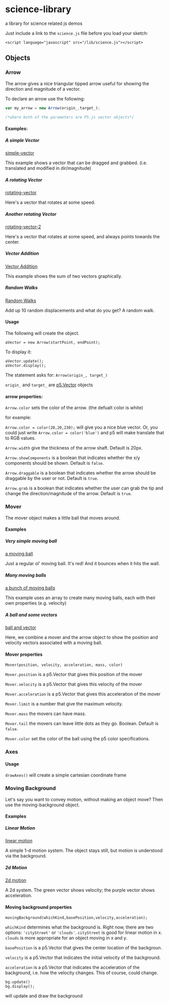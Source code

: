 # science-library

a library for science related js demos

Just include a link to the `science.js` file before you load your sketch:

  ```
  <script language="javascript" src="/lib/science.js"></script>
  ```


## Objects

### Arrow

The arrow gives a nice triangular tipped arrow useful for showing the direction and magnitude of a vector.

To declare an arrow use the following:
```javascript
var my_arrow = new Arrow(origin_,target_);

/*where both of the parameters are P5.js vector objects*/
```
#### Examples:

##### A simple Vector
[simple-vector](http://ccny-physics-sims.github.io/science-library/examples/simple-vector/)

This example shows a vector that can be dragged and grabbed. (i.e. translated and modified in dir/magnitude)

##### A rotating Vector
[rotating-vector](http://ccny-physics-sims.github.io/science-library/examples/rotating-vector/)

Here's a vector that rotates at some speed.

##### Another rotating Vector
[rotating-vector-2](http://ccny-physics-sims.github.io/science-library/examples/rotating-vector-2/)

Here's a vector that rotates at some speed, and always points towards the center.

##### Vector Addition
[Vector Addition ](http://ccny-physics-sims.github.io/science-library/examples/vector-addition/)

This example shows the sum of two vectors graphically.

##### Random Walks
[Random Walks](http://ccny-physics-sims.github.io/science-library/examples/random-walk/)

Add up 10 random displacements and what do you get? A random walk.

#### Usage

The following will create the object.
```
aVector = new Arrow(startPoint, endPoint);
```
To display it:
```
aVector.update();
aVector.display();
```


The statement asks for: `Arrow(origin_, target_)`

`origin_` and `target_` are [p5.Vector](http://p5js.org/reference/#/p5.Vector) objects

#### arrow properties:

`Arrow.color` sets the color of the arrow. (the defualt color is white)

for example:

`Arrow.color = color(20,20,230);` will give you a nice blue vector. Or, you could just write `Arrow.color = color('blue')` and p5 will make translate that to RGB values.

`Arrow.width` give the thickness of the arrow shaft. Default is 20px.

`Arrow.showComponents` is a boolean that indicates whether the x/y components should be shown. Default is `false`.

`Arrow.draggable` is a boolean that indicates whether the arrow should be draggable by the user or not. Default is `true`.

`Arrow.grab` is a boolean that indicates whether the user can grab the tip and change the direction/magnitude of the arrow. Default is `true`.

### Mover

The mover object makes a little ball that moves around.

#### Examples

##### Very simple moving ball

[a moving ball](http://ccny-physics-sims.github.io/science-library/examples/moving-ball/)

Just a regular ol' moving ball. It's red! And it bounces when it hits the wall.

##### Many moving balls

[a bunch of moving balls](http://ccny-physics-sims.github.io/science-library/examples/moving-balls/)

This example uses an array to create many moving balls, each with their own properties (e.g. velocity)

##### A ball and some vectors

[ball and vector](http://ccny-physics-sims.github.io/science-library/examples/moving-ball-vector/)

Here, we combine a mover and the arrow object to show the position and velocity vectors associated with a moving ball.

#### Mover properties

`Mover(position, velocity, acceleration, mass, color)`

`Mover.position` is a p5.Vector that gives this position of the mover

`Mover.velocity` is a p5.Vector that gives this velocity of the mover

`Mover.acceleration` is a p5.Vector that gives this acceleration of the mover

`Mover.limit` is a number that give the maximum velocity.

`Mover.mass` the movers can have mass.

`Mover.tail` the movers can leave little dots as they go. Boolean. Default is `false`.

`Mover.color` set the color of the ball using the p5 color specifications.

### Axes

#### Usage

`drawAxes()` will create a simple cartesian coordinate frame

### Moving Background

Let's say you want to convey motion, without making an object move? Then use the moving-background object.

#### Examples

##### Linear Motion
[linear motion](http://ccny-physics-sims.github.io/science-library/examples/moving-background-cityStreet/)

A simple 1-d motion system. The object stays still, but motion is understood via the background.

##### 2d Motion
[2d motion](http://ccny-physics-sims.github.io/science-library/examples/moving-background-clouds/)

A 2d system. The green vector shows velocity; the purple vector shows acceleration.

#### Moving background properties

`movingBackground(whichKind,basePosition,velocity,acceleration);`

`whichKind` determines what the background is. Right now, there are two options: `'cityStreet'` or `'clouds'`. `cityStreet` is good for linear motion in x. `clouds` is more appropriate for an object moving in x and y.

`basePosition` is a p5.Vector that gives the center location of the backgroun.

`velocity` is a p5.Vector that indicates the initial velocity of the background.

`acceleration` is a p5.Vector that indicates the acceleration of the background, i.e. how the velocity changes. This of course, could change.

```
bg.update()
bg.display();
```

will update and draw the background

